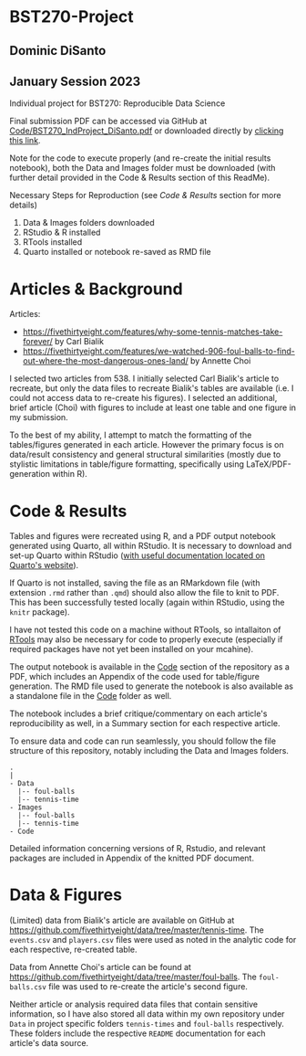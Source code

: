 # BST270-Project

## Dominic DiSanto
## January Session 2023

Individual project for BST270: Reproducible Data Science

Final submission PDF can be accessed via GitHub at [Code/BST270_IndProject_DiSanto.pdf](/Code/BST270_IndProject_DiSanto.pdf) or downloaded directly by [clicking this link](https://github.com/domdisanto/BST270-Project/raw/main/Code/BST270_IndProject_DiSanto.pdf).

Note for the code to execute properly (and re-create the initial results notebook), both the Data and Images folder must be downloaded (with further detail provided in the Code & Results section of this ReadMe).

Necessary Steps for Reproduction (see *Code & Results* section for more details)
1) Data & Images folders downloaded
2) RStudio & R installed
3) RTools installed  
4) Quarto installed or notebook re-saved as RMD file

# Articles & Background


Articles:
- https://fivethirtyeight.com/features/why-some-tennis-matches-take-forever/ by Carl Bialik
- https://fivethirtyeight.com/features/we-watched-906-foul-balls-to-find-out-where-the-most-dangerous-ones-land/ by Annette Choi

I selected two articles from 538. I initially selected Carl Bialik's article to recreate, but only the data files to recreate Bialik's tables are available (i.e. I could not access data to re-create his figures). I selected an additional, brief article (Choi) with figures to include at least one table and one figure in my submission.

To the best of my ability, I attempt to match the formatting of the tables/figures generated in each article. However the primary focus is on data/result consistency and general structural similarities (mostly due to stylistic limitations in table/figure formatting, specifically using LaTeX/PDF-generation within R).


# Code & Results

Tables and figures were recreated using R, and a PDF output notebook generated using Quarto, all within RStudio. It is necessary to download and set-up Quarto within RStudio ([with useful documentation located on Quarto's website](https://quarto.org/docs/get-started/)).

If Quarto is not installed, saving the file as an RMarkdown file (with extension `.rmd` rather than `.qmd`) should also allow the file to knit to PDF. This has been successfully tested locally (again within RStudio, using the `knitr` package).

I have not tested this code on a machine without RTools, so intallaiton of [RTools](https://cran.r-project.org/bin/windows/Rtools/) may also be necessary for code to properly execute (especially if required packages have not yet been installed on your mcahine).  

The output notebook is available in the [Code](/Code/) section of the repository as a PDF, which includes an Appendix of the code used for table/figure generation. The RMD file used to generate the notebook is also available as a standalone file in the [Code](/Code/) folder as well.

The notebook includes a brief critique/commentary on each article's reproducibility as well, in a Summary section for each respective article.

To ensure data and code can run seamlessly, you should  follow the file structure of this repository, notably including the Data and Images folders.

```
.
|
- Data
  |-- foul-balls
  |-- tennis-time
- Images
  |-- foul-balls
  |-- tennis-time
- Code
```

Detailed information concerning versions of R, Rstudio, and relevant packages are included in Appendix of the knitted PDF document.


# Data & Figures

(Limited) data from Bialik's article are available on GitHub at https://github.com/fivethirtyeight/data/tree/master/tennis-time. The `events.csv` and `players.csv` files were used as noted in the analytic code for each respective, re-created table.

Data from Annette Choi's article can be found at https://github.com/fivethirtyeight/data/tree/master/foul-balls. The `foul-balls.csv` file was used to re-create the article's second figure.

Neither article or analysis required data files that contain sensitive information, so I have also stored all data within my own repository under `Data` in project specific folders `tennis-times` and `foul-balls` respectively. These folders include the respective `README` documentation for each article's data source.
